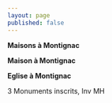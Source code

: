```yaml
---
layout: page
published: false
---
```


**Maisons à Montignac**

**Maison à Montignac**

**Eglise à Montignac**

3 Monuments inscrits, Inv MH
